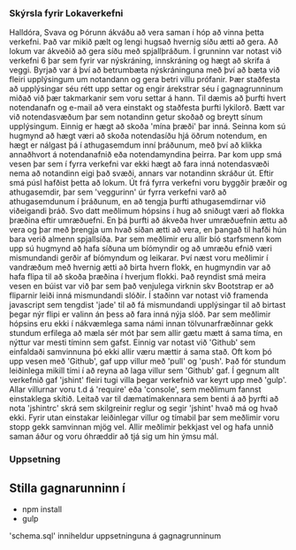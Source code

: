 ### Skýrsla fyrir Lokaverkefni

  Halldóra, Svava og Þórunn ákváðu að vera saman í hóp að vinna þetta
verkefni. Það var mikið pælt og lengi hugsað hvernig síðu ætti að gera. Að lokum
var ákveðið að gera síðu með spjallþráðum.
  Í grunninn var notast við verkefni 6 þar sem fyrir var nýskráning, innskráning
og hægt að skrifa á veggi. Byrjað var á því að betrumbæta nýskráninguna með því
að bæta við fleiri upplýsingum um notandann og gera betri villu prófanir. Þær
staðfesta að upplýsingar séu rétt upp settar og engir árekstrar séu í
gagnagrunninum miðað við þær takmarkanir sem voru settar á hann. Til dæmis að
þurfti hvert notendanafn og e-mail að vera einstakt og staðfesta þurfti
lykilorð.
  Bætt var við notendasvæðum þar sem notandinn getur skoðað og breytt sínum
upplýsingum. Einnig er hægt að skoða 'mína þræði' þar inná. Seinna kom sú
hugmynd að hægt væri að skoða notendasíðu hjá öðrum notendum, en hægt er nálgast
þá í athugasemdum inní þráðunum, með því að klikka annaðhvort á notendanafnið
eða notendamyndina þeirra. Þar kom upp smá vesen þar sem í fyrra verkefni var
ekki hægt að fara inná notendasvæði nema að notandinn eigi það svæði, annars var
notandinn skráður út. Eftir smá púsl hafðist þetta að lokum.
  Út frá fyrra verkefni voru byggðir þræðir og athugasemdir, þar sem 'veggurinn'
úr fyrra verkefni varð að athugasemdunum í þráðunum, en að tengja þurfti
athugasemdirnar við viðeigandi þráð. Svo datt meðlimum hópsins í hug að sniðugt
væri að flokka þræðina eftir umræðuefni. En þá þurfti að ákveða hver umræðuefnin
ættu að vera og þar með þrengja um hvað síðan ætti að vera, en þangað til hafði
hún bara verið almenn spjallsíða. Þar sem meðlimir eru
allir bíó starfsmenn kom upp sú hugmynd að hafa síðuna um bíómyndir og að umræðu
efnið væri mismundandi gerðir af bíómyndum og leikarar. Því næst voru meðlimir í
vandræðum með hvernig ætti að birta hvern flokk, en hugmyndin var að hafa flipa
til að skoða þræðina í hverjum flokki. Það reyndist smá meira vesen en búist var
við þar sem það venjulega virknin skv Bootstrap er að fliparnir leiði inná
mismundandi slóðir. Í staðinn var notast við framenda javascript sem tengdist
'jade' til að fá mismundandi upplýsingar til að birtast þegar nýr flipi er
valinn án þess að fara inná nýja slóð.
  Þar sem meðlimir hópsins eru ekki í nákvæmlega sama námi innan
tölvunarfræðinnar gekk stundum erfilega að mæla sér mót þar sem allir gætu mætt
á sama tíma, en nýttur var mesti tíminn sem gafst. Einnig var notast við
'Github' sem einfaldaði samvinnuna þó ekki allir væru mættir á sama stað. Oft
kom þó upp vesen með 'Github', gaf upp villur með 'pull' og 'push'. Það fór
stundum leiðinlega mikill tími í að reyna að laga villur sem 'Github' gaf.
  Í gegnum allt verkefnið gaf 'jshint' fleiri tugi villa þegar verkefnið var
keyrt upp með 'gulp'. Allar villurnar voru t.d á 'require' eða 'console', sem
meðlimum fannst einstaklega skítið. Leitað var til dæmatímakennara sem benti á
að þyrfti að nota 'jshintrc' skrá sem skilgreinir reglur og segir 'jshint' hvað
má og hvað ekki.
  Fyrir utan einstakar leiðinlegar villur og tímabil þar sem meðlimir voru stopp
gekk samvinnan mjög vel. Allir meðlimir þekkjast vel og hafa unnið saman áður og
voru óhræddir að tjá sig um hin ýmsu mál.


### Uppsetning

Stilla gagnarunninn í
-

- npm install
- gulp

'schema.sql' inniheldur uppsetninguna á gagnagrunninum
